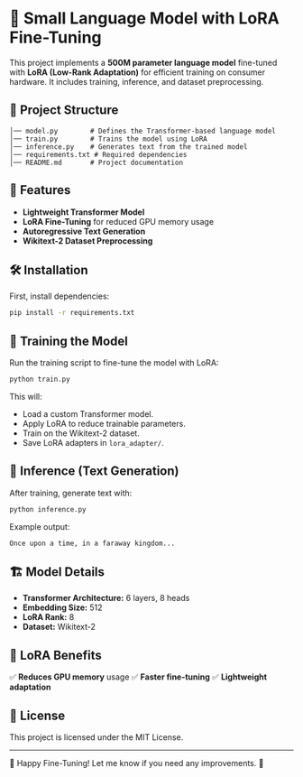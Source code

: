 # 🚀 Small Language Model with LoRA Fine-Tuning

This project implements a **500M parameter language model** fine-tuned with **LoRA (Low-Rank Adaptation)** for efficient training on consumer hardware. It includes training, inference, and dataset preprocessing.

## 📂 Project Structure
```
│── model.py        # Defines the Transformer-based language model
│── train.py        # Trains the model using LoRA
│── inference.py    # Generates text from the trained model
│── requirements.txt # Required dependencies
│── README.md       # Project documentation
```

## 📌 Features
- **Lightweight Transformer Model**
- **LoRA Fine-Tuning** for reduced GPU memory usage
- **Autoregressive Text Generation**
- **Wikitext-2 Dataset Preprocessing**

## 🛠 Installation
First, install dependencies:
```bash
pip install -r requirements.txt
```

## 🎯 Training the Model
Run the training script to fine-tune the model with LoRA:
```bash
python train.py
```
This will:
- Load a custom Transformer model.
- Apply LoRA to reduce trainable parameters.
- Train on the Wikitext-2 dataset.
- Save LoRA adapters in `lora_adapter/`.

## 📝 Inference (Text Generation)
After training, generate text with:
```bash
python inference.py
```
Example output:
```
Once upon a time, in a faraway kingdom...
```

## 🏗 Model Details
- **Transformer Architecture:** 6 layers, 8 heads
- **Embedding Size:** 512
- **LoRA Rank:** 8
- **Dataset:** Wikitext-2

## 📌 LoRA Benefits
✅ **Reduces GPU memory** usage
✅ **Faster fine-tuning**
✅ **Lightweight adaptation**

## 📜 License
This project is licensed under the MIT License.

---
🚀 Happy Fine-Tuning! Let me know if you need any improvements. 🎯


